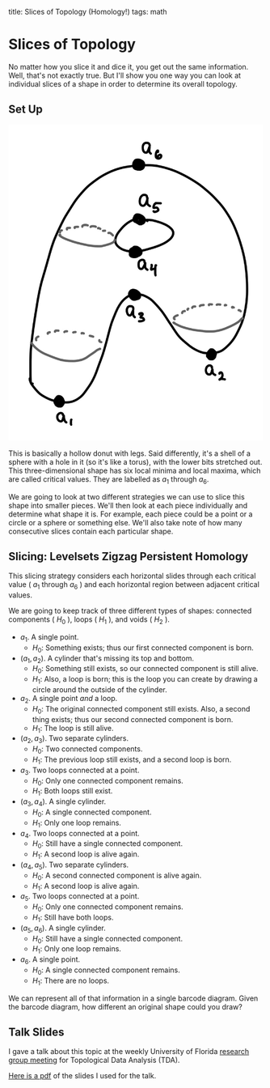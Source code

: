 title: Slices of Topology (Homology!)
tags: math

# Slices of Topology

No matter how you slice it and dice it, you get out the same information. Well, that's not exactly true. But I'll show you one way you can look at individual slices of a shape in order to determine its overall topology.

## Set Up

![Torus](/images/pyramid/torus.jpg "torus")

This is basically a hollow donut with legs. Said differently, it's a shell of a sphere with a hole in it (so it's like a torus), with the lower bits stretched out. This three-dimensional shape has six local minima and local maxima, which are called critical values. They are labelled as $a_1$ through $a_6$.

We are going to look at two different strategies we can use to slice this shape into smaller pieces. We'll then look at each piece individually and determine what shape it is. For example, each piece could be a point or a circle or a sphere or something else. We'll also take note of how many consecutive slices contain each particular shape.

## Slicing: Levelsets Zigzag Persistent Homology

This slicing strategy considers each horizontal slides through each critical value ( $a_1$ through $a_6$ ) and each horizontal region between adjacent critical values. 

We are going to keep track of three different types of shapes: connected components ( $H_0$ ), loops ( $H_1$ ), and voids ( $H_2$ ). 

- $a_1$. A single point.
  - $H_0$: Something exists; thus our first connected component is born.
- $(a_1, a_2)$. A cylinder that's missing its top and bottom.
  - $H_0$: Something still exists, so our connected component is still alive.
  - $H_1$: Also, a loop is born; this is the loop you can create by drawing a circle around the outside of the cylinder.
- $a_2$. A single point _and_ a loop.
  - $H_0$: The original connected component still exists. Also, a second thing exists; thus our second connected component is born.
  - $H_1$: The loop is still alive.
- $(a_2, a_3)$. Two separate cylinders.
  - $H_0$: Two connected components.
  - $H_1$: The previous loop still exists, and a second loop is born.
- $a_3$. Two loops connected at a point.
  - $H_0$: Only one connected component remains.
  - $H_1$: Both loops still exist. 
- $(a_3, a_4)$. A single cylinder.
  - $H_0$: A single connected component.
  - $H_1$: Only one loop remains.
- $a_4$. Two loops connected at a point.
  - $H_0$: Still have a single connected component.
  - $H_1$: A second loop is alive again.
- $(a_4, a_5)$. Two separate cylinders.
  - $H_0$: A second connected component is alive again.
  - $H_1$: A second loop is alive again.
- $a_5$. Two loops connected at a point.
  - $H_0$: Only one connected component remains.
  - $H_1$: Still have both loops.
- $(a_5, a_6)$. A single cylinder.
  - $H_0$: Still have a single connected component.
  - $H_1$: Only one loop remains.
- $a_6$. A single point.
  - $H_0$: A single connected component remains.
  - $H_1$: There are no loops.

We can represent all of that information in a single barcode diagram. Given the barcode diagram, how different an original shape could you draw?

## Talk Slides

I gave a talk about this topic at the weekly University of Florida [research group meeting](https://people.clas.ufl.edu/peterbubenik/intro-to-tda/) for Topological Data Analysis (TDA).

[Here is a pdf](/images/Mayer-Vietoris_Pyramid.pdf "slides") of the slides I used for the talk.
